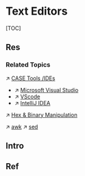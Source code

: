 # Text Editors

[TOC]



## Res
### Related Topics
↗ [CASE Tools /IDEs](../../../../Software%20Engineering/CASE%20(Computer-Aided%20Software%20Engineering)%20Tools/Lower%20CASE%20Tools/IDE%20(Integrated%20Development%20Environment)/IDE%20(Integrated%20Development%20Environment).md)
- ↗ [Microsoft Visual Studio](../../../../Software%20Engineering/CASE%20(Computer-Aided%20Software%20Engineering)%20Tools/Lower%20CASE%20Tools/IDE%20(Integrated%20Development%20Environment)/Generic%20IDE/Microsoft%20Visual%20Studio/Microsoft%20Visual%20Studio.md)
- ↗ [VScode](../../../../Software%20Engineering/CASE%20(Computer-Aided%20Software%20Engineering)%20Tools/Lower%20CASE%20Tools/IDE%20(Integrated%20Development%20Environment)/Generic%20IDE/Microsoft%20Visual%20Studio/VScode.md)
- ↗ [IntelliJ IDEA](../../../../Software%20Engineering/CASE%20(Computer-Aided%20Software%20Engineering)%20Tools/Lower%20CASE%20Tools/IDE%20(Integrated%20Development%20Environment)/Language%20(Eco)%20Specific%20IDE/JetBrains/IntelliJ%20IDEA.md)

↗ [Hex & Binary Manipulation](../../../🥷🏼%20Operating%20Systems%20&%20Kernels%20(Engineering%20Part)/Linux%20(Derived%20From%20UNIX%20Family)/Linux%20Free%20Software%20&%20OSS%20(Open%20Source%20Software)/Text%20&%20File%20&%20Dir%20Management/Hex%20&%20Binary%20Manipulation.md)

↗ [awk](../../Other%20Languages%20for%20Specific%20Areas/🪁%20DSL(Domain%20Specific%20Languages)%20&%20GPL(General%20Purpose%20Languages)/Programming%20DSL%20&%20GPL/awk.md)
↗ [sed](../../Other%20Languages%20for%20Specific%20Areas/🪁%20DSL(Domain%20Specific%20Languages)%20&%20GPL(General%20Purpose%20Languages)/Programming%20DSL%20&%20GPL/sed.md)



## Intro



## Ref

